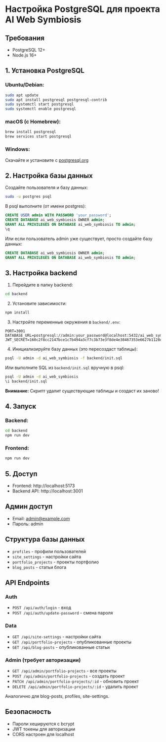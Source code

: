 # Настройка PostgreSQL для проекта AI Web Symbiosis

## Требования
- PostgreSQL 12+
- Node.js 16+

## 1. Установка PostgreSQL

### Ubuntu/Debian:
```bash
sudo apt update
sudo apt install postgresql postgresql-contrib
sudo systemctl start postgresql
sudo systemctl enable postgresql
```

### macOS (с Homebrew):
```bash
brew install postgresql
brew services start postgresql
```

### Windows:
Скачайте и установите с [postgresql.org](https://www.postgresql.org/download/windows/)

## 2. Настройка базы данных

Создайте пользователя и базу данных:

```bash
sudo -u postgres psql
```

В psql выполните (от имени postgres):
```sql
CREATE USER admin WITH PASSWORD 'your_password';
CREATE DATABASE ai_web_symbiosis OWNER admin;
GRANT ALL PRIVILEGES ON DATABASE ai_web_symbiosis TO admin;
\q
```

Или если пользователь admin уже существует, просто создайте базу данных:
```sql
CREATE DATABASE ai_web_symbiosis OWNER admin;
GRANT ALL PRIVILEGES ON DATABASE ai_web_symbiosis TO admin;
```

## 3. Настройка backend

1. Перейдите в папку backend:
```bash
cd backend
```

2. Установите зависимости:
```bash
npm install
```

3. Настройте переменные окружения в `backend/.env`:
```env
PORT=3001
DATABASE_URL=postgresql://admin:your_password@localhost:5432/ai_web_symbiosis
JWT_SECRET=160c2f8cc2147bce1c7b494a3cf7c3b73e3f8de4e38467353e6627b1128d2d44
```

4. Инициализируйте базу данных (это пересоздаст таблицы):
```bash
psql -U admin -d ai_web_symbiosis -f backend/init.sql
```

Или выполните SQL из `backend/init.sql` вручную в psql:
```bash
psql -U admin -d ai_web_symbiosis
\i backend/init.sql
```

**Внимание:** Скрипт удалит существующие таблицы и создаст их заново!

## 4. Запуск

### Backend:
```bash
cd backend
npm run dev
```

### Frontend:
```bash
npm run dev
```

## 5. Доступ

- Frontend: http://localhost:5173
- Backend API: http://localhost:3001

## Админ доступ

- Email: admin@example.com
- Пароль: admin

## Структура базы данных

- `profiles` - профили пользователей
- `site_settings` - настройки сайта
- `portfolio_projects` - проекты портфолио
- `blog_posts` - статьи блога

## API Endpoints

### Auth
- `POST /api/auth/login` - вход
- `POST /api/auth/update-password` - смена пароля

### Data
- `GET /api/site-settings` - настройки сайта
- `GET /api/portfolio-projects` - опубликованные проекты
- `GET /api/blog-posts` - опубликованные статьи

### Admin (требует авторизации)
- `GET /api/admin/portfolio-projects` - все проекты
- `POST /api/admin/portfolio-projects` - создать проект
- `PATCH /api/admin/portfolio-projects/:id` - обновить проект
- `DELETE /api/admin/portfolio-projects/:id` - удалить проект

Аналогично для blog-posts, profiles, site-settings.

## Безопасность

- Пароли хешируются с bcrypt
- JWT токены для авторизации
- CORS настроен для localhost
